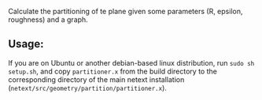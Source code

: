 Calculate the partitioning of te plane given some parameters (R, epsilon, roughness) and a graph.

## Usage: 


If you are on Ubuntu or another debian-based linux distribution, run `sudo sh setup.sh`, and copy `partitioner.x` from the build directory to the corresponding directory of the main netext installation (`netext/src/geometry/partition/partitioner.x`).